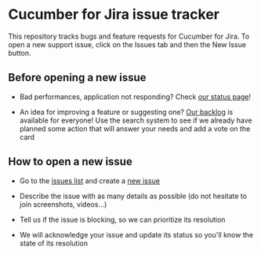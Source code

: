# Cucumber for Jira issue tracker
This repository tracks bugs and feature requests for Cucumber for Jira. 
To open a new support issue, click on the Issues tab and then the New Issue button.

## Before opening a new issue

* Bad performances, application not responding? Check [our status page](https://cucumberforjira.statuspage.io/)!

* An idea for improving a feature or suggesting one? [Our backlog](https://trello.com/b/smQc7tzd/cucumber-for-jira-what-we-are-cooking-up) is available for everyone! Use the search system to see if we already have planned some action that will answer your needs and add a vote on the card

## How to open a new issue

* Go to the [issues list](https://github.com/smartbear/cucumber-for-jira-issue-tracker/issues) and create a [new issue](https://github.com/smartbear/cucumber-for-jira-issue-tracker/issues/new)

* Describe the issue with as many details as possible (do not hesitate to join screenshots, videos...)

* Tell us if the issue is blocking, so we can prioritize its resolution 

* We will acknowledge your issue and update its status so you'll know the state of its resolution

